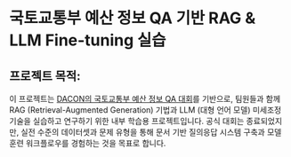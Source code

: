 # 국토교통부 예산 정보 QA 기반 RAG & LLM Fine-tuning 실습

## 프로젝트 목적:
이 프로젝트는 [DACON의 국토교통부 예산 정보 QA 대회](https://dacon.io/competitions/official/236295/overview/description)를 기반으로, 팀원들과 함께 RAG (Retrieval-Augmented Generation) 기법과 LLM (대형 언어 모델) 미세조정 기술을 실습하고 연구하기 위한 내부 학습용 프로젝트입니다.
공식 대회는 종료되었지만, 실전 수준의 데이터셋과 문제 유형을 통해 문서 기반 질의응답 시스템 구축과 모델 훈련 워크플로우를 경험하는 것을 목표로 합니다.